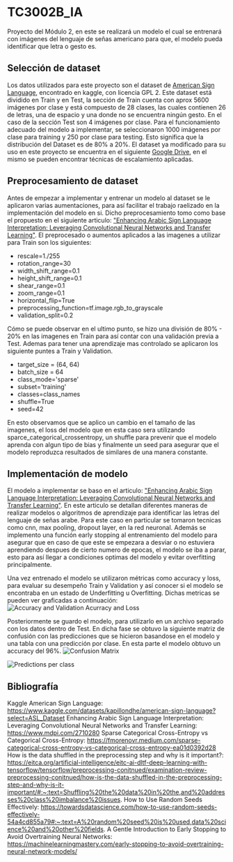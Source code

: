 # TC3002B_IA
Proyecto del Módulo 2, en este se realizará un modelo el cual se entrenará con imágenes del lenguaje de señas americano para que, el modelo pueda identificar que letra o gesto es.

## Selección de dataset
Los datos utilizados para este proyecto son el dataset de [American  Sign Language](https://www.kaggle.com/datasets/kapillondhe/american-sign-language?select=ASL_Dataset), encontrado en kaggle, con licencia GPL 2. Este dataset está dividido en Train y en Test, la sección de Train cuenta con aprox 5600 imágenes por clase y está compuesto de 28 clases, las cuales contienen 26 de letras, una de espacio y una donde no se encuentra ningún gesto. En el caso de la sección Test son 4 imágenes por clase. Para el funcionamiento adecuado del modelo a implementar, se seleccionaron 1000 imágenes por clase para training y 250 por clase para testing. Esto significa que la distribución del Dataset es de 80% a 20%. El dataset ya modificado para su uso en este proyecto se encuentra en el siguiente [Google Drive](https://drive.google.com/drive/folders/12T7WFUGrXnJnKvZKeLaGCPVRHsZfRWJj?usp=sharing), en el mismo se pueden encontrar técnicas de escalamiento aplicadas.

## Preprocesamiento de dataset
Antes de empezar a implementar y entrenar un modelo al dataset se le aplicaron varias aumentaciones, para así facilitar el trabajo raelizado en la implementación del modelo en si. Dicho preprocesamiento tomo como base el propuesto en el siguiente articulo: ["Enhancing Arabic Sign Language Interpretation: Leveraging Convolutional Neural Networks and Transfer Learning"](https://www.mdpi.com/2710280). El preprocesado o aumentos aplicados a las imagenes a utilizar para Train son los siguientes: 
- rescale=1./255 
- rotation_range=30                                     
- width_shift_range=0.1
- height_shift_range=0.1
- shear_range=0.1
- zoom_range=0.1
- horizontal_flip=True
- preprocessing_function=tf.image.rgb_to_grayscale
- validation_split=0.2
  
Cómo se puede observar en el ultimo punto, se hizo una división de 80% - 20% en las imagenes en Train para así contar con una validación previa a Test. Ademas para tener una aprendizaje mas controlado se aplicaron los siguiente puntes a Train y Validation.
- target_size = (64, 64)
- batch_size = 64
- class_mode='sparse'
- subset='training'
- classes=class_names
- shuffle=True
- seed=42

En esto observamos que se aplico un cambio en el tamaño de las imagenes, el loss del modelo que en esta caso sera utilizando sparce_categorical_crossentropy, un shuffle para prevenir que el modelo aprenda con algun tipo de bias y finalmente un seed para asegurar que el modelo reproduzca resultados de similares de una manera constante. 

## Implementación de modelo
El modelo a implementar se baso en el articulo: ["Enhancing Arabic Sign Language Interpretation: Leveraging Convolutional Neural Networks and Transfer Learning"](https://www.mdpi.com/2710280). En este articulo se detallan diferentes maneras de realizar modelos o algoritmos de aprendizaje para identificar las letras del lenguaje de señas arabe. Para este caso en particular se tomaron tecnicas como cnn, max pooling, dropout layer, en la red neuronal. Además se implemento una función early stopping al entrenamiento del modelo para asegurar que en caso de que este se empezara a desviar o no estuviera aprendiendo despues de cierto numero de epocas, el modelo se iba a parar, esto para así llegar a condiciones optimas del modelo y evitar overfitting principalmente.

Una vez entrenado el modelo se utilizaron métricas como accuracy y loss, para evaluar su desempeño Train y Validation y así conocer si el modelo se encontraba en un estado de Underfitting u Overfitting. Dichas metricas se pueden ver graficadas a continuación: 
![Accuracy and Validation Acurracy and Loss](https://github.com/Aderjarn/TC3002B_IA/assets/55771964/f1e2c88d-a32a-46c5-9878-c87f085e7df6)


Posteriormente se guardo el modelo, para utilizarlo en un archivo separado con los datos dentro de Test. En dicha fase se obtuvo la siguiente matriz de confusión con las predicciones que se hicieron basandose en el modelo y una tabla con una predicción por clase. En esta parte el modelo obtuvo un accuracy del 96%.
![Confusion Matrix](https://github.com/Aderjarn/TC3002B_IA/assets/55771964/9ece29d1-995a-45ce-b7fb-ebcd6289b2e9)

![Predictions per class](https://github.com/Aderjarn/TC3002B_IA/assets/55771964/b18d5c2a-7921-4273-b806-df889dda5ab4)


## Bibliografía 
Kaggle American  Sign Language: https://www.kaggle.com/datasets/kapillondhe/american-sign-language?select=ASL_Dataset
Enhancing Arabic Sign Language Interpretation: Leveraging Convolutional Neural Networks and Transfer Learning: https://www.mdpi.com/2710280
Sparse Categorical Cross-Entropy vs Categorical Cross-Entropy: https://fmorenovr.medium.com/sparse-categorical-cross-entropy-vs-categorical-cross-entropy-ea01d0392d28
How is the data shuffled in the preprocessing step and why is it important?: https://eitca.org/artificial-intelligence/eitc-ai-dltf-deep-learning-with-tensorflow/tensorflow/preprocessing-conitnued/examination-review-preprocessing-conitnued/how-is-the-data-shuffled-in-the-preprocessing-step-and-why-is-it-important/#:~:text=Shuffling%20the%20data%20in%20the,and%20addresses%20class%20imbalance%20issues.
How to Use Random Seeds Effectively: https://towardsdatascience.com/how-to-use-random-seeds-effectively-54a4cd855a79#:~:text=A%20random%20seed%20is%20used,data%20science%20and%20other%20fields.
A Gentle Introduction to Early Stopping to Avoid Overtraining Neural Networks: https://machinelearningmastery.com/early-stopping-to-avoid-overtraining-neural-network-models/


